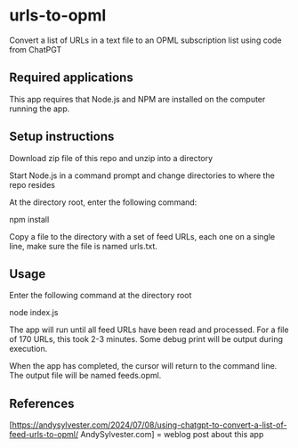# urls-to-opml
Convert a list of URLs in a text file to an OPML subscription list using code from ChatPGT

## Required applications

This app requires that Node.js and NPM are installed on the computer running the app.

## Setup instructions
Download zip file of this repo and unzip into a directory

Start Node.js in a command prompt and change directories to where the repo resides

At the directory root, enter the following command:

   npm install

Copy a file to the directory with a set of feed URLs, each one on a single line, make sure the file is named urls.txt.

## Usage

Enter the following command at the directory root

   node index.js

The app will run until all feed URLs have been read and processed. For a file of 170 URLs, this took 2-3 minutes. Some debug print will be output during execution.

When the app has completed, the cursor will return to the command line. The output file will be named feeds.opml.

## References

[https://andysylvester.com/2024/07/08/using-chatgpt-to-convert-a-list-of-feed-urls-to-opml/ AndySylvester.com] = weblog post about this app



